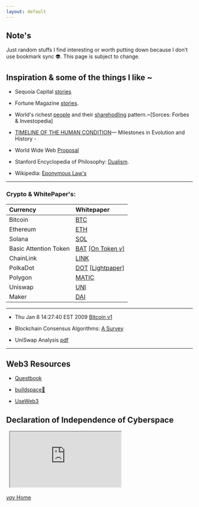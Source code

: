 ```yaml
---
layout: default
---
```


## Note's

Just random stuffs I find interesting or worth putting down because I don’t use bookmark sync 👽. This page is subject to change.


## Inspiration & some of the things I like ~

*  Sequoia Capital [stories](https://www.sequoiacap.com/india/) 

*  Fortune Magazine [stories](https://linktr.ee/fortuneindia).

*  World's richest [people](https://www.forbes.com/real-time-billionaires/#149c9fe03d78) and their [sharehodling](https://www.investopedia.com/articles/investing/012715/5-richest-people-world.asp) pattern.~[Sorces: Forbes & Investopedia]

*  [TIMELINE OF THE HUMAN CONDITION](https://www.southampton.ac.uk/~cpd/history.html)— Milestones in Evolution and History -

*  World Wide Web [Proposal](https://www.w3.org/Proposal.html)

*  Stanford Encyclopedia of Philosophy: [Dualism](https://plato.stanford.edu/entries/dualism/).

*  Wikipedia: [Eponymous Law's](https://en.m.wikipedia.org/wiki/List_of_eponymous_laws)
 
 * * *
### Crypto & WhitePaper's: 

|            Currency          |                                                                          Whitepaper                                                                                                                    |                                                                                   
|:-----------------------------|:-------------------------------------------------------------------------------------------------------------------------------------------------------------------------------------------------------|
| Bitcoin                      | [BTC](https://bitcoin.org/bitcoin.pdf)                                                                                                                                                                 |                                                                                              
| Ethereum                     | [ETH](https://blockchainlab.com/pdf/Ethereum_white_paper-a_next_generation_smart_contract_and_decentralized_application_platform-vitalik-buterin.pdf)                                                  |                                                                                              
| Solana                       | [SOL](https://solana.com/solana-whitepaper.pdf)                                                                                                                                                        |                                                                                              
| Basic Attention Token        | [BAT](https://basicattentiontoken.org/static-assets/documents/BasicAttentionTokenWhitePaper-4.pdf)                                                                        [[On Token _v_]](https://basicattentiontoken.org/static-assets/documents/token-econ.pdf) |
| ChainLink                    | [LINK](https://research.chain.link/whitepaper-v2.pdf)                                                                                                                                                  |                                                                                              
| PolkaDot                     | [DOT](https://polkadot.network/PolkaDotPaper.pdf)                                                                                                                         [[Lightpaper]](https://polkadot.network/Polkadot-lightpaper.pdf)                              |
| Polygon                      | [MATIC](https://github.com/maticnetwork/whitepaper)                                                                                                                                                    |                                                                                              
| Uniswap                      | [UNI](https://uniswap.org/whitepaper-v3.pdf)                                                                                                                                                           |                                                                                              
| Maker                        | [DAI](https://makerdao.com/whitepaper/White%20Paper%20-The%20Maker%20Protocol_%20MakerDAO%E2%80%99s%20Multi-Collateral%20Dai%20(MCD)%20System-FINAL-%20021720.pdf)                                     |                                                                                              

 * * *

* Thu Jan 8 14:27:40 EST 2009 
  [Bitcoin v1 ](https://www.metzdowd.com/pipermail/cryptography/2009-January/014994.html)

* Blockchain Consensus Algorithms: [A Survey](https://arxiv.org/pdf/2001.07091.pdf)
* UniSwap Analysis [pdf](https://web.stanford.edu/~guillean/papers/uniswap_analysis.pdf)

* * *

## Web3 Resources 
* [Questbook](https://questbook.notion.site/Questbook-Learn-Web3-a5f4be8b107f4647a91fe84e6aa7e722)

* [buildspace🦄](https://app.buildspace.so/auth/email)

* [UseWeb3](https://www.useweb3.xyz/)

## Declaration of Independence of Cyberspace 
<div class="container"> 
  <iframe class="responsive-iframe" src="https://www.youtube-nocookie.com/embed/3WS9DhSIWR0"></iframe>
</div>

[ _yay_ Home](https://srterm.github.io/srt/)
